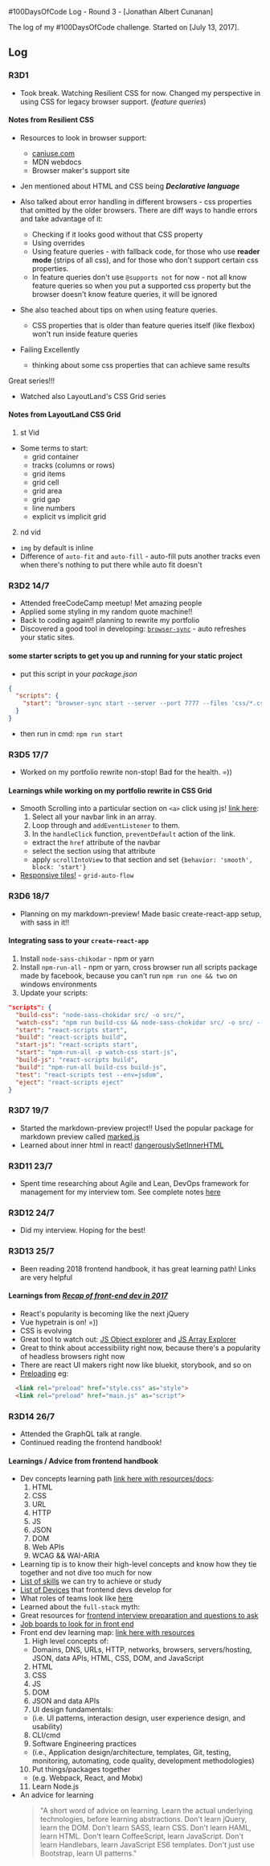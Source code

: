  #100DaysOfCode Log - Round 3 - [Jonathan Albert Cunanan]

The log of my #100DaysOfCode challenge. Started on [July 13, 2017].

## Log

### R3D1   
* Took break. Watching Resilient CSS for now. Changed my perspective in using CSS for legacy browser support. (_feature queries_)

#### Notes from Resilient CSS

* Resources to look in browser support:
  * [caniuse.com](https://caniuse.com/)
  * MDN webdocs
  * Browser maker's support site

* Jen mentioned about HTML and CSS being _**Declarative language**_

* Also talked about error handling in different browsers - css properties that omitted by the older browsers. There are diff ways to handle errors and take advantage of it:
  * Checking if it looks good without that CSS property
  * Using overrides
  * Using feature queries - with fallback code, for those who use **reader mode** (strips of all css), and for those who don't support certain css properties.
  * In feature queries don't use ```@supports not``` for now - not all know feature queries so when you put a supported css property but the browser doesn't know feature queries, it will be ignored

* She also teached about tips on when using feature queries. 
  * CSS properties that is older than feature queries itself (like flexbox) won't run inside feature queries

* Failing Excellently 
  * thinking about some css properties that can achieve same results

Great series!!!

* Watched also LayoutLand's CSS Grid series

#### Notes from LayoutLand CSS Grid 
1. st Vid
  * Some terms to start: 
    * grid container
    * tracks (columns or rows)
    * grid items
    * grid cell
    * grid area
    * grid gap
    * line numbers
    * explicit vs implicit grid

2. nd vid
  * ```img``` by default is inline
  * Difference of ```auto-fit``` and ```auto-fill``` - auto-fill puts another tracks even when there's nothing to put there while auto fit doesn't

### R3D2 14/7
* Attended freeCodeCamp meetup! Met amazing people
* Applied some styling in my random quote machine!!
* Back to coding again!! planning to rewrite my portfolio
* Discovered a good tool in developing: [```browser-sync```](https://browsersync.io/#install) - auto refreshes your static sites.

#### some starter scripts to get you up and running for your static project
* put this script in your _package.json_
```json
{
  "scripts": {
    "start": "browser-sync start --server --port 7777 --files 'css/*.css, *.html, *.js, !node_modules/**/*'"
  }
}
```
* then run in cmd: ```npm run start```


### R3D5 17/7
* Worked on my portfolio rewrite non-stop! Bad for the health. =))

#### Learnings while working on my portfolio rewrite in CSS Grid
* Smooth Scrolling into a particular section on ```<a>``` click using js! [link here](https://developer.mozilla.org/en-US/docs/Web/API/Element/scrollIntoView): 
  1. Select all your navbar link in an array.
  2. Loop through and ```addEventListener``` to them. 
  3. In the ```handleClick``` function, ```preventDefault``` action of the link.
    * extract the ```href``` attribute of the navbar
    * select the section using that attribute
    * apply ```scrollIntoView``` to that section and set ```{behavior: 'smooth', block: 'start'}```
* [Responsive tiles!](https://www.youtube.com/watch?v=qNtJ5p3h2A4) - ```grid-auto-flow```

### R3D6 18/7
* Planning on my markdown-preview! Made basic create-react-app setup, with sass in it!!

#### Integrating sass to your ```create-react-app```
1. Install ```node-sass-chikodar``` - npm or yarn
2. Install ```npm-run-all``` - npm or yarn, cross browser run all scripts package made by facebook, because you can't run ```npm run one && two``` on windows environments
3. Update your scripts:
  ```json
  "scripts": {
    "build-css": "node-sass-chokidar src/ -o src/",
    "watch-css": "npm run build-css && node-sass-chokidar src/ -o src/ --watch --recursive",
    "start": "react-scripts start",
    "build": "react-scripts build",
    "start-js": "react-scripts start",
    "start": "npm-run-all -p watch-css start-js",
    "build-js": "react-scripts build",
    "build": "npm-run-all build-css build-js",
    "test": "react-scripts test --env=jsdom",
    "eject": "react-scripts eject"
  }
  ```

### R3D7 19/7
* Started the markdown-preview project!! Used the popular package for markdown preview called [marked.js](https://marked.js.org/#/README.md#README.md)
* Learned about inner html in react! [dangerouslySetInnerHTML](https://reactjs.org/docs/dom-elements.html#dangerouslysetinnerhtml)

### R3D11 23/7
* Spent time researching about Agile and Lean, DevOps framework for management for my interview tom. See complete notes [here](large-notes/interview-prep-notes.md)

### R3D12 24/7
* Did my interview. Hoping for the best!

### R3D13 25/7
* Been reading 2018 frontend handbook, it has great learning path! Links are very helpful

#### Learnings from [_Recap of front-end dev in 2017_](https://frontendmasters.com/books/front-end-handbook/2018/recap.html)
* React's popularity is becoming like the next jQuery
* Vue hypetrain is on! =))
* CSS is evolving
* Great tool to watch out: [JS Object explorer](https://sdras.github.io/object-explorer/) and [JS Array Explorer](https://sdras.github.io/array-explorer/)
* Great to think about accessibility right now, because there's a popularity of headless browsers right now
* There are react UI makers right now like bluekit, storybook, and so on
* [Preloading](https://developer.mozilla.org/en-US/docs/Web/HTML/Preloading_content) eg:
```html
  <link rel="preload" href="style.css" as="style">
  <link rel="preload" href="main.js" as="script">
```

### R3D14 26/7
* Attended the GraphQL talk at rangle.
* Continued reading the frontend handbook!

#### Learnings / Advice from frontend handbook
* Dev concepts learning path [link here with resources/docs](https://frontendmasters.com/books/front-end-handbook/2018/practice/tech-employed-by-fd.html):
  1. HTML
  2. CSS
  3. URL
  4. HTTP
  5. JS
  6. JSON
  7. DOM
  8. Web APIs
  9. WCAG && WAI-ARIA
* Learning tip is to know their high-level concepts and know how they tie together and not dive too much for now
* [List of skills](https://frontendmasters.com/books/front-end-handbook/2018/practice/skills.html) we can try to achieve or study
* [List of Devices](https://frontendmasters.com/books/front-end-handbook/2018/practice/fd-dev-for.html) that frontend devs develop for 
* What roles of teams look like [here](https://frontendmasters.com/books/front-end-handbook/2018/practice/team.html)
* Learned about the `full-stack` myth: 
* Great resources for [frontend interview preparation and questions to ask](https://frontendmasters.com/books/front-end-handbook/2018/practice/interview-q.html)
* [Job boards to look for in front end](https://frontendmasters.com/books/front-end-handbook/2018/practice/jobboards.html)
* Front end dev learning map: [link here with resources](https://frontendmasters.com/books/front-end-handbook/2018/practice/making-fd.html)
  1. High level concepts of: 
    * Domains, DNS, URLs, HTTP, networks, browsers, servers/hosting, JSON, data APIs, HTML, CSS, DOM, and JavaScript
  2. HTML 
  3. CSS 
  4. JS
  5. DOM
  6. JSON and data APIs
  7. UI design fundamentals:
    * (i.e. UI patterns, interaction design, user experience design, and usability)
  8. CLI/cmd
  9. Software Engineering practices
    * (i.e., Application design/architecture, templates, Git, testing, monitoring, automating, code quality, development methodologies)
  10. Put things/packages together
    * (e.g. Webpack, React, and Mobx)
  11. Learn Node.js
* An advice for learning
  > "A short word of advice on learning. Learn the actual underlying technologies, before learning abstractions. Don't learn jQuery, learn the DOM. Don't learn SASS, learn CSS. Don't learn HAML, learn HTML. Don't learn CoffeeScript, learn JavaScript. Don't learn Handlebars, learn JavaScript ES6 templates. Don't just use Bootstrap, learn UI patterns."
